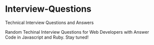 # Interview-Questions
Technical Interview Questions and Answers

Random Techinal Interview Questions for Web Developers with Answer Code in Javascript and Ruby. Stay tuned!